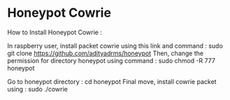 # Honeypot Cowrie

How to Install Honeypot Cowrie :

In raspberry user, install packet cowrie using this link and command : sudo git clone https://github.com/adityadrms/honeypot
Then, change the permission for directory honeypot using command : sudo chmod -R 777 honeypot

Go to honeypot directory : cd honeypot
Final move, install cowrie packet using : sudo ./cowrie
